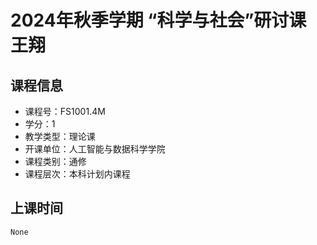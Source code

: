 # 2024年秋季学期 “科学与社会”研讨课 王翔






## 课程信息

- 课程号：FS1001.4M
- 学分：1
- 教学类型：理论课
- 开课单位：人工智能与数据科学学院
- 课程类别：通修
- 课程层次：本科计划内课程

## 上课时间

```
None
```

